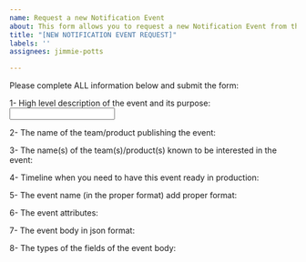 ```yaml
---
name: Request a new Notification Event
about: This form allows you to request a new Notification Event from the State & Notifications
title: "[NEW NOTIFICATION EVENT REQUEST]"
labels: ''
assignees: jimmie-potts

---
```


Please complete ALL information below and submit the form:

1- High level description of the event and its purpose:
<input type="text" id="notificationDescription" name="notificationDescription"/>

2- The name of the team/product publishing the event:

3- The name(s) of the team(s)/product(s) known to be interested in the event:

4- Timeline when you need to have this event ready in production:

5- The event name (in the proper format) add proper format:

6- The event attributes:

7- The event body in json format:

8- The types of the fields of the event body:
